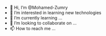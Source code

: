 - 👋 Hi, I’m @Mohamed-Zumry
- 👀 I’m interested in learning new technologies
- 🌱 I’m currently learning ...
- 💞️ I’m looking to collaborate on ...
- 📫 How to reach me ...

<!---
Mohamed-Zumry/Mohamed-Zumry is a ✨ special ✨ repository because its `README.md` (this file) appears on your GitHub profile.
You can click the Preview link to take a look at your changes.
--->
